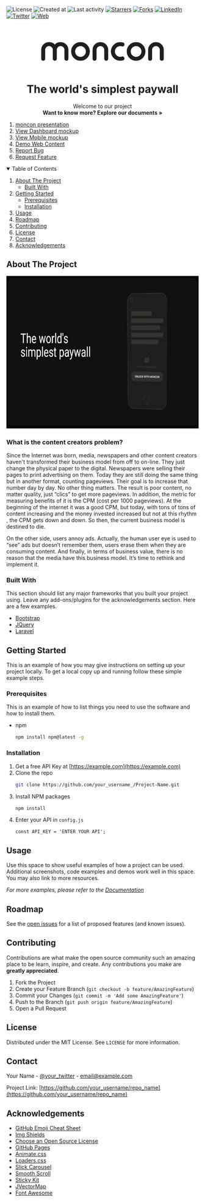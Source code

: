 <!--
*** Thanks for checking out the Best-README-Template. If you have a suggestion
*** that would make this better, please fork the repo and create a pull request
*** or simply open an issue with the tag "enhancement".
*** Thanks again! Now go create something AMAZING! :D
-->



<!-- PROJECT SHIELDS -->
<!--
*** I'm using markdown "reference style" links for readability.
*** Reference links are enclosed in brackets [ ] instead of parentheses ( ).
*** See the bottom of this document for the declaration of the reference variables
*** for contributors-url, forks-url, etc. This is an optional, concise syntax you may use.
*** https://www.markdownguide.org/basic-syntax/#reference-style-links
-->
![License](https://img.shields.io/badge/dynamic/json.svg?label=License&url=https://gitlab.com/api/v4/projects/24010546?license=true&query=license.name&colorB=yellow)
![Created at](https://img.shields.io/badge/dynamic/json.svg?label=Created%20at&url=https://gitlab.com/api/v4/projects/24010546&query=created_at&colorB=informational)
![Last activity](https://img.shields.io/badge/dynamic/json.svg?label=Last%20activity&url=https://gitlab.com/api/v4/projects/24010546&query=last_activity_at&colorB=informational)
[![Starrers](https://badgen.net/gitlab/stars/infinite-labs/moncon-framework)](https://gitlab.com/infinite-labs/moncon-framework/-/starrers/)
[![Forks](https://badgen.net/gitlab/forks/infinite-labs/moncon-framework)](https://gitlab.com/infinite-labs/moncon-framework/-/forks/)
[![LinkedIn](https://img.shields.io/badge/-LinkedIn-black.svg?logo=linkedin&colorB=555)](https://www.linkedin.com/company/moncon)
[![Twitter](https://img.shields.io/badge/-Twitter-black.svg?logo=twitter&colorB=555)](https://www.twitter.com/moncon_co)
[![Web](https://img.shields.io/badge/-Web-black.svg?logo=firefox&colorB=555)](https://moncon.co/)


<!-- PROJECT LOGO -->
<br />
<p align="center">
  <a href="https://gitlab.com/infinite-labs/moncon-framework">
    <img src="images/logo.png" alt="Logo" height="80">
  </a>

  <h1 align="center">The world's simplest paywall</h1>

  <p align="center">
    Welcome to our project
    <br />
    <strong>Want to know more? Explore our documents »</strong>
    <br />
<ol>
<li><a href="https://docs.google.com/presentation/d/e/2PACX-1vTL5sCJXyqN2nkiQUZDjmxGghVNfVenFCxL-tDJRi_dtsZww1HJK22iS5TH4wCWVVN3Wmt01cX-flCy/pub?start=false&loop=false&delayms=3000">moncon presentation</a></li>
<li><a href="https://www.figma.com/proto/53lKmWMWRVi7LJe4qeDG0W/Moncon?node-id=123%3A0&viewport=384%2C368%2C0.3576352298259735&scaling=min-zoom&hide-ui=1">View Dashboard mockup</a></li>
<li><a href="https://www.figma.com/proto/53lKmWMWRVi7LJe4qeDG0W/Moncon?node-id=131%3A6&viewport=389%2C492%2C0.7078970074653625&scaling=scale-down&hide-ui=1">View Mobile mockup</a></li>
<li><a href="https://demo.moncon.co">Demo Web Content</a></li>
<li><a href="https://gitlab.com/infinite-labs/moncon-framework/issues">Report Bug</a></li>
<li><a href="https://gitlab.com/infinite-labs/moncon-framework/issues">Request Feature</a></li>
</ol>    
    
  </p>
</p>



<!-- TABLE OF CONTENTS -->
<details open="open">
  <summary>
  Table of Contents
  </summary>
  <ol>
    <li>
      <a href="#about-the-project">About The Project</a>
      <ul>
        <li><a href="#built-with">Built With</a></li>
      </ul>
    </li>
    <li>
      <a href="#getting-started">Getting Started</a>
      <ul>
        <li><a href="#prerequisites">Prerequisites</a></li>
        <li><a href="#installation">Installation</a></li>
      </ul>
    </li>
    <li><a href="#usage">Usage</a></li>
    <li><a href="#roadmap">Roadmap</a></li>
    <li><a href="#contributing">Contributing</a></li>
    <li><a href="#license">License</a></li>
    <li><a href="#contact">Contact</a></li>
    <li><a href="#acknowledgements">Acknowledgements</a></li>
  </ol>
</details>



<!-- ABOUT THE PROJECT -->

## About The Project

<p align="center">
  <a href="https://moncon.co">
    <img src="images/web.png" alt="Logo" height="400px">
  </a>
</p>

### What is the content creators problem?

Since the Internet was born, media, newspapers and other content creators haven't transformed their business model from off to on-line. They just change the physical paper to the digital. Newspapers were selling their pages to print advertising on them. 
Today they are still doing the same thing but in another format, counting pageviews. Their goal is to increase that number day by day. No other thing matters. The result is poor content, no matter quality, just “clics” to get more pageviews. In addition, the metric for measuring benefits of it is the CPM (cost per 1000 pageviews). At the beginning of the internet it was a good CPM, but today, with tons of tons of content increasing and the money invested increased but not at this rhythm , the CPM gets down and down. So then, the current business model is destined to die.

On the other side, users annoy ads. Actually, the human user eye is used to “see” ads but doesn’t remember them, users erase them when they are consuming content. 
And finally, in terms of business value, there is no reason that the media have this business model. It’s time to rethink and implement it.



### Built With

This section should list any major frameworks that you built your project using. Leave any add-ons/plugins for the acknowledgements section. Here are a few examples.
* [Bootstrap](https://getbootstrap.com)
* [JQuery](https://jquery.com)
* [Laravel](https://laravel.com)



<!-- GETTING STARTED -->
## Getting Started

This is an example of how you may give instructions on setting up your project locally.
To get a local copy up and running follow these simple example steps.

### Prerequisites

This is an example of how to list things you need to use the software and how to install them.
* npm
  ```sh
  npm install npm@latest -g
  ```

### Installation

1. Get a free API Key at [https://example.com](https://example.com)
2. Clone the repo
   ```sh
   git clone https://github.com/your_username_/Project-Name.git
   ```
3. Install NPM packages
   ```sh
   npm install
   ```
4. Enter your API in `config.js`
   ```JS
   const API_KEY = 'ENTER YOUR API';
   ```



<!-- USAGE EXAMPLES -->
## Usage

Use this space to show useful examples of how a project can be used. Additional screenshots, code examples and demos work well in this space. You may also link to more resources.

_For more examples, please refer to the [Documentation](https://example.com)_



<!-- ROADMAP -->
## Roadmap

See the [open issues](https://gitlab.com/infinite-labs/moncon-framework/issues) for a list of proposed features (and known issues).



<!-- CONTRIBUTING -->
## Contributing

Contributions are what make the open source community such an amazing place to be learn, inspire, and create. Any contributions you make are **greatly appreciated**.

1. Fork the Project
2. Create your Feature Branch (`git checkout -b feature/AmazingFeature`)
3. Commit your Changes (`git commit -m 'Add some AmazingFeature'`)
4. Push to the Branch (`git push origin feature/AmazingFeature`)
5. Open a Pull Request



<!-- LICENSE -->
## License

Distributed under the MIT License. See `LICENSE` for more information.



<!-- CONTACT -->
## Contact

Your Name - [@your_twitter](https://twitter.com/your_username) - email@example.com

Project Link: [https://github.com/your_username/repo_name](https://github.com/your_username/repo_name)



<!-- ACKNOWLEDGEMENTS -->
## Acknowledgements
* [GitHub Emoji Cheat Sheet](https://www.webpagefx.com/tools/emoji-cheat-sheet)
* [Img Shields](https://shields.io)
* [Choose an Open Source License](https://choosealicense.com)
* [GitHub Pages](https://pages.github.com)
* [Animate.css](https://daneden.github.io/animate.css)
* [Loaders.css](https://connoratherton.com/loaders)
* [Slick Carousel](https://kenwheeler.github.io/slick)
* [Smooth Scroll](https://github.com/cferdinandi/smooth-scroll)
* [Sticky Kit](http://leafo.net/sticky-kit)
* [JVectorMap](http://jvectormap.com)
* [Font Awesome](https://fontawesome.com)
